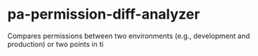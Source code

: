 # pa-permission-diff-analyzer
Compares permissions between two environments (e.g., development and production) or two points in ti
